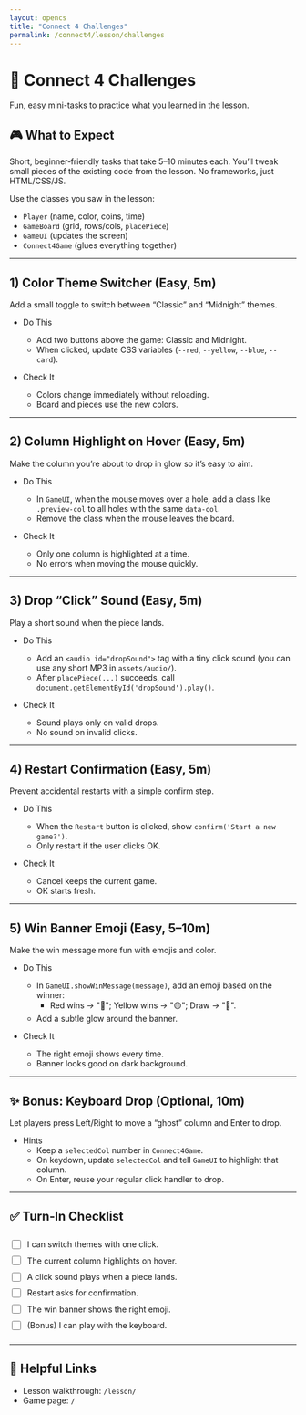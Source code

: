 ```yaml
---
layout: opencs
title: "Connect 4 Challenges"
permalink: /connect4/lesson/challenges
---
```


# 🚀 Connect 4 Challenges
Fun, easy mini-tasks to practice what you learned in the lesson.

## 🎮 What to Expect
Short, beginner‑friendly tasks that take 5–10 minutes each. You’ll tweak small pieces of the existing code from the lesson. No frameworks, just HTML/CSS/JS.

Use the classes you saw in the lesson:
- `Player` (name, color, coins, time)
- `GameBoard` (grid, rows/cols, `placePiece`)
- `GameUI` (updates the screen)
- `Connect4Game` (glues everything together)

---

## 1) Color Theme Switcher (Easy, 5m)
Add a small toggle to switch between “Classic” and “Midnight” themes.

- Do This
  - Add two buttons above the game: Classic and Midnight.
  - When clicked, update CSS variables (`--red`, `--yellow`, `--blue`, `--card`).

- Check It
  - Colors change immediately without reloading.
  - Board and pieces use the new colors.

---

## 2) Column Highlight on Hover (Easy, 5m)
Make the column you’re about to drop in glow so it’s easy to aim.

- Do This
  - In `GameUI`, when the mouse moves over a hole, add a class like `.preview-col` to all holes with the same `data-col`.
  - Remove the class when the mouse leaves the board.

- Check It
  - Only one column is highlighted at a time.
  - No errors when moving the mouse quickly.

---

## 3) Drop “Click” Sound (Easy, 5m)
Play a short sound when the piece lands.

- Do This
  - Add an `<audio id="dropSound">` tag with a tiny click sound (you can use any short MP3 in `assets/audio/`).
  - After `placePiece(...)` succeeds, call `document.getElementById('dropSound').play()`.

- Check It
  - Sound plays only on valid drops.
  - No sound on invalid clicks.

---

## 4) Restart Confirmation (Easy, 5m)
Prevent accidental restarts with a simple confirm step.

- Do This
  - When the `Restart` button is clicked, show `confirm('Start a new game?')`.
  - Only restart if the user clicks OK.

- Check It
  - Cancel keeps the current game.
  - OK starts fresh.

---

## 5) Win Banner Emoji (Easy, 5–10m)
Make the win message more fun with emojis and color.

- Do This
  - In `GameUI.showWinMessage(message)`, add an emoji based on the winner:
    - Red wins → "🔴"; Yellow wins → "🟡"; Draw → "🤝".
  - Add a subtle glow around the banner.

- Check It
  - The right emoji shows every time.
  - Banner looks good on dark background.

---

## ✨ Bonus: Keyboard Drop (Optional, 10m)
Let players press Left/Right to move a “ghost” column and Enter to drop.

- Hints
  - Keep a `selectedCol` number in `Connect4Game`.
  - On keydown, update `selectedCol` and tell `GameUI` to highlight that column.
  - On Enter, reuse your regular click handler to drop.

---

## ✅ Turn‑In Checklist
<div id="c4-checklist" class="checklist">
  <label><input type="checkbox" data-key="theme"> I can switch themes with one click.</label>
  <label><input type="checkbox" data-key="highlight"> The current column highlights on hover.</label>
  <label><input type="checkbox" data-key="sound"> A click sound plays when a piece lands.</label>
  <label><input type="checkbox" data-key="confirm"> Restart asks for confirmation.</label>
  <label><input type="checkbox" data-key="banner"> The win banner shows the right emoji.</label>
  <label><input type="checkbox" data-key="keyboard"> (Bonus) I can play with the keyboard.</label>
</div>

<script>
// Simple persistent checklist (no external libs). Scoped by page path.
(function(){
  const KEY = 'c4Checklist:' + location.pathname;
  const box = document.getElementById('c4-checklist');
  if (!box) return;
  function load(){
    try { return JSON.parse(localStorage.getItem(KEY)) || {}; } catch { return {}; }
  }
  function save(state){ localStorage.setItem(KEY, JSON.stringify(state)); }
  const state = load();
  box.querySelectorAll('input[type="checkbox"]').forEach(cb => {
    const k = cb.dataset.key;
    cb.checked = !!state[k];
    cb.addEventListener('change', () => {
      state[k] = cb.checked;
      save(state);
    });
  });
})();
</script>

<style>
/* Light styling that matches dark theme cards */
.checklist { display: grid; gap: .4rem; padding:.5rem 0; }
.checklist label { display:flex; align-items:center; gap:.5rem; cursor:pointer; }
.checklist input[type="checkbox"]{ width:1rem; height:1rem; accent-color:#22c55e; }
</style>

---

## 🔗 Helpful Links
- Lesson walkthrough: `/lesson/`
- Game page: `/`
